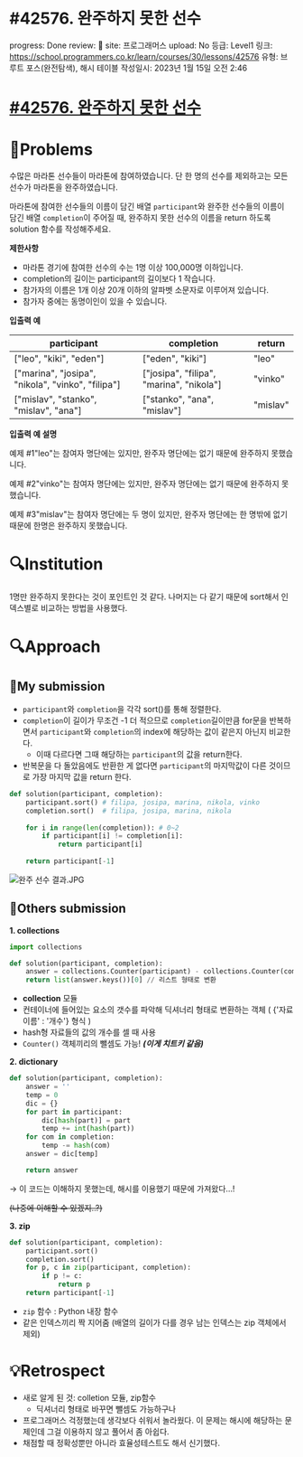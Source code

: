 # #42576.  완주하지 못한 선수

progress: Done
review: 🥜
site: 프로그래머스
upload: No
등급: Level1
링크: https://school.programmers.co.kr/learn/courses/30/lessons/42576
유형: 브루트 포스(완전탐색), 해시 테이블
작성일시: 2023년 1월 15일 오전 2:46

# [#42576.  완주하지 못한 선수](https://school.programmers.co.kr/learn/courses/30/lessons/42576)

# 📖Problems

수많은 마라톤 선수들이 마라톤에 참여하였습니다. 단 한 명의 선수를 제외하고는 모든 선수가 마라톤을 완주하였습니다.

마라톤에 참여한 선수들의 이름이 담긴 배열 `participant`와 완주한 선수들의 이름이 담긴 배열 `completion`이 주어질 때, 완주하지 못한 선수의 이름을 return 하도록 solution 함수를 작성해주세요.

**제한사항**

- 마라톤 경기에 참여한 선수의 수는 1명 이상 100,000명 이하입니다.
- completion의 길이는 participant의 길이보다 1 작습니다.
- 참가자의 이름은 1개 이상 20개 이하의 알파벳 소문자로 이루어져 있습니다.
- 참가자 중에는 동명이인이 있을 수 있습니다.

**입출력 예**

| participant | completion | return |
| --- | --- | --- |
| ["leo", "kiki", "eden"] | ["eden", "kiki"] | "leo" |
| ["marina", "josipa", "nikola", "vinko", "filipa"] | ["josipa", "filipa", "marina", "nikola"] | "vinko" |
| ["mislav", "stanko", "mislav", "ana"] | ["stanko", "ana", "mislav"] | "mislav" |

**입출력 예 설명**

예제 #1"leo"는 참여자 명단에는 있지만, 완주자 명단에는 없기 때문에 완주하지 못했습니다.

예제 #2"vinko"는 참여자 명단에는 있지만, 완주자 명단에는 없기 때문에 완주하지 못했습니다.

예제 #3"mislav"는 참여자 명단에는 두 명이 있지만, 완주자 명단에는 한 명밖에 없기 때문에 한명은 완주하지 못했습니다.

# 🔍Institution

1명만 완주하지 못한다는 것이 포인트인 것 같다. 나머지는 다 같기 때문에 sort해서 인덱스별로 비교하는 방법을 사용했다.

# 🔍Approach

## 🚩My submission

- `participant`와 `completion`을 각각 sort()를 통해 정렬한다.
- `completion`이 길이가 무조건 -1 더 적으므로 `completion`길이만큼 for문을 반복하면서 `participant`와 `completion`의 index에 해당하는 값이 같은지 아닌지 비교한다.
    - 이때 다르다면 그때 해당하는 `participant`의 값을 return한다.
- 반복문을 다 돌았음에도 반환한 게 없다면 `participant`의 마지막값이 다른 것이므로 가장 마지막 값을 return 한다.

```python
def solution(participant, completion):
    participant.sort() # filipa, josipa, marina, nikola, vinko
    completion.sort()  # filipa, josipa, marina, nikola
    
    for i in range(len(completion)): # 0~2
        if participant[i] != completion[i]: 
            return participant[i]
    
    return participant[-1]
```

![완주 선수 결과.JPG](#42576%20%E1%84%8B%E1%85%AA%E1%86%AB%E1%84%8C%E1%85%AE%E1%84%92%E1%85%A1%E1%84%8C%E1%85%B5%20%E1%84%86%E1%85%A9%E1%86%BA%E1%84%92%E1%85%A1%E1%86%AB%20%E1%84%89%E1%85%A5%E1%86%AB%E1%84%89%E1%85%AE%203a4b48ddb71040348fbc99c4fbe695a2/%25EC%2599%2584%25EC%25A3%25BC_%25EC%2584%25A0%25EC%2588%2598_%25EA%25B2%25B0%25EA%25B3%25BC.jpg)

## 🚩Others submission

**1. collections**

```python
import collections

def solution(participant, completion):
    answer = collections.Counter(participant) - collections.Counter(completion)
    return list(answer.keys())[0] // 리스트 형태로 변환
```

- **collection** 모듈
- 컨테이너에 들어있는 요소의 갯수를 파악해 딕셔너리 형태로 변환하는 객체 ( {'자료 이름' : '개수'} 형식 )
- hash형 자료들의 값의 개수를 셀 때 사용
- `Counter()` 객체끼리의 뺄셈도 가능! ***(이게 치트키 같음)***

**2. dictionary**

```python
def solution(participant, completion):
    answer = ''
    temp = 0
    dic = {}
    for part in participant:
        dic[hash(part)] = part
        temp += int(hash(part))
    for com in completion:
        temp -= hash(com)
    answer = dic[temp]

    return answer
```

→ 이 코드는 이해하지 못했는데, 해시를 이용했기 때문에 가져왔다…!

~~(나중에 이해할 수 있겠지..?)~~

**3. zip**

```python
def solution(participant, completion):
    participant.sort()
    completion.sort()
    for p, c in zip(participant, completion):
        if p != c:
            return p
    return participant[-1]
```

- `zip` 함수 : Python 내장 함수
- 같은 인덱스끼리 짝 지어줌 (배열의 길이가 다를 경우 남는 인덱스는 zip 객체에서 제외)

# 💡Retrospect

- 새로 알게 된 것: colletion 모듈, zip함수
    - 딕셔너리 형태로 바꾸면 뺄셈도 가능하구나
- 프로그래머스 걱정했는데 생각보다 쉬워서 놀라웠다. 이 문제는 해시에 해당하는 문제인데 그걸 이용하지 않고 풀어서 좀 아쉽다.
- 채점할 때 정확성뿐만 아니라 효율성테스트도 해서 신기했다.